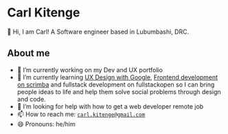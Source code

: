# Carl Kitenge
👋 Hi, I am Carl! A Software engineer based in Lubumbashi, DRC. 

## About me

- 🔭 I’m currently working on my Dev and UX portfolio 
- 🌱 I’m currently learning [UX Design with Google](https://grow.google/uxdesign/), [Frontend development on scrimba](https://scrimba.com/learn/frontend) and fullstack development on fullstackopen so I can bring people ideas to life and help them solve social problems through design and code.
- 🤔 I’m looking for help with how to get a web developer remote job
- 📫 How to reach me: [`carl.kitenge@gmail.com`](mailto:carl.kitenge@gmail.com)
- 😄 Pronouns: he/him
